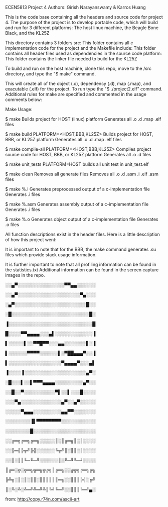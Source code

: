 ECEN5813 Project 4 Authors: Girish Narayanswamy & Karros Huang

This is the code base containing all the headers and source code for project 4. The purpose of the project is to develop portable code, which will build and run for 3 different platforms: The host linux machine, the Beagle Bone Black, and the KL25Z

This directory contains 3 folders src: This folder contains all c implementation code for the project and the Makefile include: This folder contains all header files used as dependencies in the source code platform: This folder contains the linker file needed to build for the KL25Z

To build and run on the host machine, clone this repo, move to the /src directory, and type the "$ make" command.

This will create all of the object (.o), dependency (.d), map (.map), and exacutable (.elf) for the project. To run type the "$ ./project2.elf" command. Additional rules for make are specified and commented in the usage comments below:

Make Usage:

$ make Builds project for HOST (linux) platform Generates all .o .d .map .elf files

$ make build PLATFORM=<HOST,BBB,KL25Z> Builds project for HOST, BBB, or KL25Z platform Generates all .o .d .map .elf files

$ make compile-all PLATFORM=<HOST,BBB,KL25Z> Compiles project source code for HOST, BBB, or KL25Z platform Generates all .o .d files

$ make unit_tests PLATFORM=HOST builds all unit test in unit_test.elf

$ make clean Removes all generate files Removes all .o .d .asm .i .elf .asm files

$ make %.i Generates preprocessed output of a c-implementation file Generates .i files

$ make %.asm Generates assembly output of a c-implementation file Generates .i files

$ make %.o Generates object output of a c-implementation file Generates .o files

All function descriptions exist in the header files. Here is a little description of how this project went:

It is important to note that for the BBB, the make command generates .su files which
provide stack usage information.

It is further important to note that all profiling information can be found in the statistics.txt
Additional information can be found in the screen capture images in the repo.


░░▄▀░░░░░░░░░░░░░░░▀▀▄▄░░░░░░

░░▄▀░░░░░░░░░░░░░░░░░░░░▀▄░░░

░▄▀░░░░░░░░░░░░░░░░░░░░░░░█░░

░█░░░░░░░░░░░░░░░░░░░░░░░░░█░

▐░░░░░░░░░░░░░░░░░░░░░░░░░░░█

█░░░░▀▀▄▄▄▄░░░▄▌░░░░░░░░░░░░▐

▌░░░░░▌░░▀▀█▀▀░░░▄▄░░░░░░░▌░▐

▌░░░░░░▀▀▀▀░░░░░░▌░▀██▄▄▄▀░░▐

▌░░░░░░░░░░░░░░░░░▀▄▄▄▄▀░░░▄▌

▐░░░░▐░░░░░░░░░░░░░░░░░░░░▄▀░

░█░░░▌░░▌▀▀▀▄▄▄▄░░░░░░░░░▄▀░░

░░█░░▀░░░░░░░░░░▀▌░░▌░░░█░░░░

░░░▀▄░░░░░░░░░░░░░▄▀░░▄▀░░░░░

░░░░░▀▄▄▄░░░░░░░░░▄▄▀▀░░░░░░░

░░░░░░░░▐▌▀▀▀▀▀▀▀▀░░░░░░░░░░░

░░░░░░░░█░░░░░░░░░░░░░░░░░░░░

░░╔═╗╔═╗╔═╗░░░░░║░║╔═╗║░║░░░░

░░╠═╣╠╦╝╠╣░░░░░░╚╦╝║░║║░║░░░░

░░║░║║╚═╚═╝░░░░░░║░╚═╝╚═╝░░░░

║╔═░╦░╦═╗╦═╗╦╔╗║╔═╗░░╔╦╗╔═╗╔╗

╠╩╗░║░║░║║░║║║║║║═╗░░║║║╠╣░╔╝

║░╚░╩░╩═╝╩═╝╩║╚╝╚═╝░░║║║╚═╝▄░

from: http://copy.r74n.com/ascii-art
